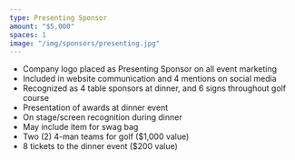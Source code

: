 ```yaml
---
type: Presenting Sponsor
amount: "$5,000"
spaces: 1
image: "/img/sponsors/presenting.jpg"
---
```


* Company logo placed as Presenting Sponsor on all event marketing
* Included in website communication and 4 mentions on social media
* Recognized as 4 table sponsors at dinner, and 6 signs throughout golf course 
* Presentation of awards at dinner event
* On stage/screen recognition during dinner
* May include item for swag bag
* Two (2) 4-man teams for golf ($1,000 value)
* 8 tickets to the dinner event ($200 value)